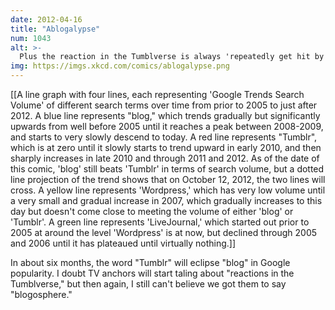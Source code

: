 ```yaml
---
date: 2012-04-16
title: "Ablogalypse"
num: 1043
alt: >-
  Plus the reaction in the Tumblverse is always 'repeatedly get hit by a dog and fall down the stairs'.
img: https://imgs.xkcd.com/comics/ablogalypse.png
---
```

[[A line graph with four lines, each representing 'Google Trends Search Volume' of different search terms over time from prior to 2005 to just after 2012. A blue line represents "blog," which trends gradually but significantly upwards from well before 2005 until it reaches a peak between 2008-2009, and starts to very slowly descend to today. A red line represents "Tumblr", which is at zero until it slowly starts to trend upward in early 2010, and then sharply increases in late 2010 and through 2011 and 2012. As of the date of this comic, 'blog' still beats 'Tumblr' in terms of search volume, but a dotted line projection of the trend shows that on October 12, 2012, the two lines will cross.  A yellow line represents 'Wordpress,' which has very low volume until a very small and gradual increase in 2007, which gradually increases to this day but doesn't come close to meeting the volume of either 'blog' or 'Tumblr'. A green line represents 'LiveJournal,' which started out prior to 2005 at around the level 'Wordpress' is at now, but declined through 2005 and 2006 until it has plateaued until virtually nothing.]]

In about six months, the word "Tumblr" will eclipse "blog" in Google popularity. I doubt TV anchors will start taling about "reactions in the Tumblverse," but then again, I still can't believe we got them to say "blogosphere." 

